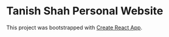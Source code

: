 # Tanish Shah Personal Website

This project was bootstrapped with [Create React App](https://github.com/facebook/create-react-app).

